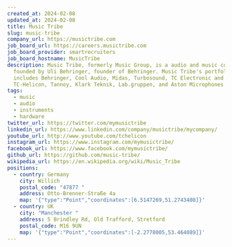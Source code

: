 ```yaml
---
created_at: 2024-02-08
updated_at: 2024-02-08
title: Music Tribe
slug: music-tribe
company_url: https://musictribe.com
job_board_url: https://careers.musictribe.com
job_board_provider: smartrecruiters
job_board_hostname: MusicTribe
description: Music Tribe, formerly Music Group, is a audio and music company
  founded by Uli Behringer, founder of Behringer. Music Tribe's portfolio
  includes Behringer, Cool Audio, Midas, Turbosound, TC Electronic and
  TC-Helicon, Tannoy, Klark Teknik, Lab.gruppen, and Aston Microphones.
tags:
  - music
  - audio
  - instruments
  - hardware
twitter_url: https://twitter.com/mymusictribe
linkedin_url: https://www.linkedin.com/company/musictribe/mycompany/
youtube_url: http://www.youtube.com/tchelicon
instagram_url: https://www.instagram.com/mymusictribe/
facebook_url: https://www.facebook.com/mymusictribe/
github_url: https://github.com/music-tribe/
wikipedia_url: https://en.wikipedia.org/wiki/Music_Tribe
positions:
  - country: Germany
    city: Willich
    postal_code: "47877 "
    address: Otto-Brenner-Straße 4a
    map: '{"type":"Point","coordinates":[6.5147269,51.2743408]}'
  - country: UK
    city: "Manchester "
    address: 5 Brindley Rd, Old Trafford, Stretford
    postal_code: M16 9UN
    map: '{"type":"Point","coordinates":[-2.2778005,53.464089]}'
---
```

